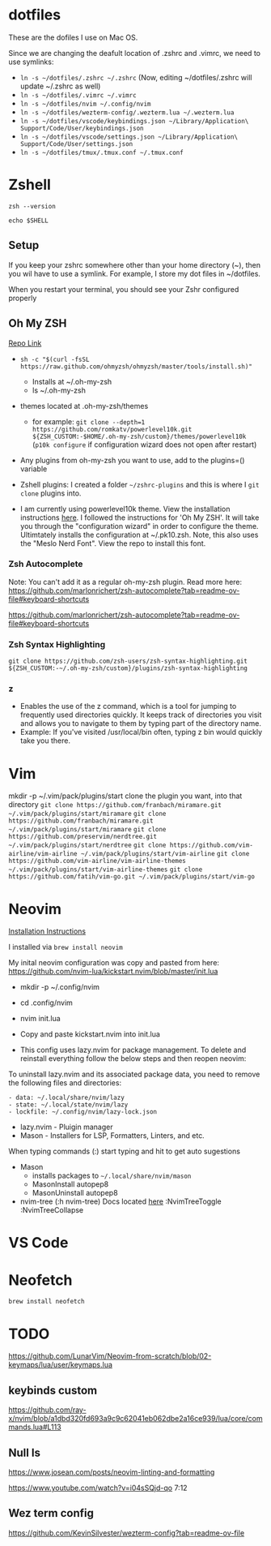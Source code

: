 # dotfiles

These are the dofiles I use on Mac OS.

Since we are changing the deafult location of .zshrc and .vimrc, we need to use symlinks:
- `ln -s ~/dotfiles/.zshrc ~/.zshrc` (Now, editing ~/dotfiles/.zshrc will update ~/.zshrc as well)
- `ln -s ~/dotfiles/.vimrc ~/.vimrc`
- `ln -s ~/dotfiles/nvim ~/.config/nvim`
- `ln -s ~/dotfiles/wezterm-config/.wezterm.lua ~/.wezterm.lua`
- `ln -s ~/dotfiles/vscode/keybindings.json ~/Library/Application\ Support/Code/User/keybindings.json`
- `ln -s ~/dotfiles/vscode/settings.json ~/Library/Application\ Support/Code/User/settings.json`
- `ln -s ~/dotfiles/tmux/.tmux.conf ~/.tmux.conf`

# Zshell

`zsh --version`

`echo $SHELL`

## Setup

If you keep your zshrc somewhere other than your home directory (~), then you wil have to use a symlink. For example, I store my dot files in ~/dotfiles.

When you restart your terminal, you should see your Zshr configured properly

## Oh My ZSH

[Repo Link](https://github.com/ohmyzsh/ohmyzsh/)

- `sh -c "$(curl -fsSL https://raw.github.com/ohmyzsh/ohmyzsh/master/tools/install.sh)"`
    - Installs at ~/.oh-my-zsh
    - ls ~/.oh-my-zsh
- themes located at .oh-my-zsh/themes
    - for example: `git clone --depth=1 https://github.com/romkatv/powerlevel10k.git ${ZSH_CUSTOM:-$HOME/.oh-my-zsh/custom}/themes/powerlevel10k` (`p10k configure` if configuration wizard does not open after restart)

- Any plugins from oh-my-zsh you want to use, add to the plugins=() variable
- Zshell plugins: I created a folder `~/zshrc-plugins` and this is where I `git clone` plugins into.
- I am currently using powerlevel10k theme. View the installation instructions [here](https://github.com/romkatv/powerlevel10k#oh-my-zsh). I followed the instructions for 'Oh My ZSH'. It will take you through the "configuration wizard" in order to configure the theme. Ultimtately installs the configuration at ~/.pk10.zsh. Note, this also uses the "Meslo Nerd Font". View the repo to install this font.

### Zsh Autocomplete

Note: You can't add it as a regular oh-my-zsh plugin. Read more here: https://github.com/marlonrichert/zsh-autocomplete?tab=readme-ov-file#keyboard-shortcuts

https://github.com/marlonrichert/zsh-autocomplete?tab=readme-ov-file#keyboard-shortcuts

### Zsh Syntax Highlighting

```
git clone https://github.com/zsh-users/zsh-syntax-highlighting.git ${ZSH_CUSTOM:-~/.oh-my-zsh/custom}/plugins/zsh-syntax-highlighting
```


### z
 - Enables the use of the z command, which is a tool for jumping to frequently used directories quickly. It keeps track of directories you visit and allows you to navigate to them by typing part of the directory name.
 - Example: If you've visited /usr/local/bin often, typing z bin would quickly take you there.

# Vim

mkdir -p ~/.vim/pack/plugins/start
clone the plugin you want, into that directory
    `git clone https://github.com/franbach/miramare.git ~/.vim/pack/plugins/start/miramare`
    `git clone https://github.com/franbach/miramare.git ~/.vim/pack/plugins/start/miramare`
    `git clone https://github.com/preservim/nerdtree.git ~/.vim/pack/plugins/start/nerdtree`
    `git clone https://github.com/vim-airline/vim-airline ~/.vim/pack/plugins/start/vim-airline`
    `git clone https://github.com/vim-airline/vim-airline-themes ~/.vim/pack/plugins/start/vim-airline-themes`
    `git clone https://github.com/fatih/vim-go.git ~/.vim/pack/plugins/start/vim-go`

# Neovim

[Installation Instructions](https://github.com/neovim/neovim/wiki/Installing-Neovim)

I installed via `brew install neovim`

My inital neovim configuration was copy and pasted from here: https://github.com/nvim-lua/kickstart.nvim/blob/master/init.lua

- mkdir -p ~/.config/nvim
- cd .config/nvim
- nvim init.lua
- Copy and paste kickstart.nvim into init.lua

- This config uses lazy.nvim for package management. To delete and reinstall everything follow the below steps and then reopen neovim:

To uninstall lazy.nvim and its associated package data, you need to remove the following files and directories:

    - data: ~/.local/share/nvim/lazy
    - state: ~/.local/state/nvim/lazy
    - lockfile: ~/.config/nvim/lazy-lock.json

- lazy.nvim - Pluigin manager
- Mason - Installers for LSP, Formatters, Linters, and etc.


When typing commands (:) start typing and hit <tab> to get auto sugestions


- Mason
    - installs packages to `~/.local/share/nvim/mason`
    - MasonInstall autopep8
    - MasonUninstall autopep8    
- nvim-tree (:h nvim-tree) Docs located [here](https://github.com/nvim-tree/nvim-tree.lua/blob/master/doc/nvim-tree-lua.txt#L1508)
    :NvimTreeToggle
    :NvimTreeCollapse

# VS Code

# Neofetch

`brew install neofetch`

# TODO

https://github.com/LunarVim/Neovim-from-scratch/blob/02-keymaps/lua/user/keymaps.lua

## keybinds custom 

https://github.com/ray-x/nvim/blob/a1dbd320fd693a9c9c62041eb062dbe2a16ce939/lua/core/commands.lua#L113



## Null ls

https://www.josean.com/posts/neovim-linting-and-formatting

https://www.youtube.com/watch?v=i04sSQjd-qo 7:12

## Wez term config

https://github.com/KevinSilvester/wezterm-config?tab=readme-ov-file
